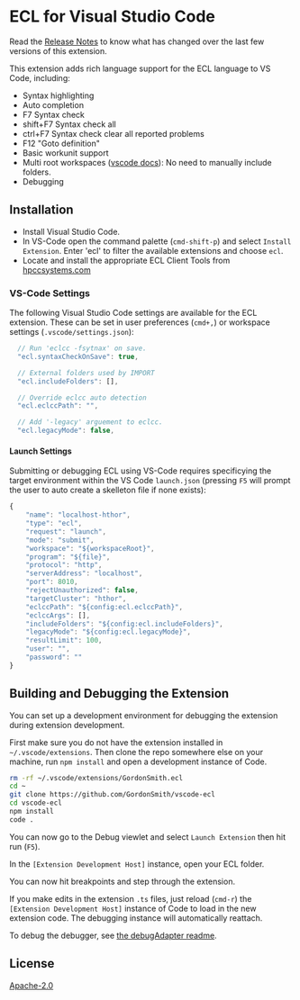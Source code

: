 # ECL for Visual Studio Code

Read the [Release Notes](https://github.com/GordonSmith/vscode-ecl/releases) to know what has changed over the last few versions of this extension.

This extension adds rich language support for the ECL language to VS Code, including:

- Syntax highlighting
- Auto completion
- F7 Syntax check
- shift+F7 Syntax check all
- ctrl+F7 Syntax check clear all reported problems
- F12 "Goto definition"
- Basic workunit support
- Multi root workspaces ([vscode docs](https://code.visualstudio.com/docs/editor/multi-root-workspaces)):  No need to manually include folders.
- Debugging

## Installation

- Install Visual Studio Code. 
- In VS-Code open the command palette (`cmd-shift-p`) and select `Install Extension`.  Enter 'ecl' to filter the available extensions and choose `ecl`.
- Locate and install the appropriate ECL Client Tools from [hpccsystems.com](https://hpccsystems.com/download/developer-tools/client-tools)

### VS-Code Settings

The following Visual Studio Code settings are available for the ECL extension.  These can be set in user preferences (`cmd+,`) or workspace settings (`.vscode/settings.json`):

```javascript
  // Run 'eclcc -fsytnax' on save.
  "ecl.syntaxCheckOnSave": true,

  // External folders used by IMPORT
  "ecl.includeFolders": [],

  // Override eclcc auto detection
  "ecl.eclccPath": "",

  // Add '-legacy' arguement to eclcc.
  "ecl.legacyMode": false,
```

#### Launch Settings

Submitting or debugging ECL using VS-Code requires specificying the target environment within the VS Code `launch.json` (pressing `F5` will prompt the user to auto create a skelleton file if none exists):

```javascript
{
    "name": "localhost-hthor",
    "type": "ecl",
    "request": "launch",
    "mode": "submit",
    "workspace": "${workspaceRoot}",
    "program": "${file}",
    "protocol": "http",
    "serverAddress": "localhost",
    "port": 8010,
    "rejectUnauthorized": false,
    "targetCluster": "hthor",
    "eclccPath": "${config:ecl.eclccPath}",
    "eclccArgs": [],
    "includeFolders": "${config:ecl.includeFolders}",
    "legacyMode": "${config:ecl.legacyMode}",
    "resultLimit": 100,
    "user": "",
    "password": ""
}
```

## Building and Debugging the Extension

You can set up a development environment for debugging the extension during extension development.

First make sure you do not have the extension installed in `~/.vscode/extensions`.  Then clone the repo somewhere else on your machine, run `npm install` and open a development instance of Code.

```bash
rm -rf ~/.vscode/extensions/GordonSmith.ecl
cd ~
git clone https://github.com/GordonSmith/vscode-ecl
cd vscode-ecl
npm install
code .
```

You can now go to the Debug viewlet and select `Launch Extension` then hit run (`F5`).

In the `[Extension Development Host]` instance, open your ECL folder.

You can now hit breakpoints and step through the extension.

If you make edits in the extension `.ts` files, just reload (`cmd-r`) the `[Extension Development Host]` instance of Code to load in the new extension code.  The debugging instance will automatically reattach.

To debug the debugger, see [the debugAdapter readme](src/debugAdapter/Readme.md).

## License
[Apache-2.0](LICENSE)

